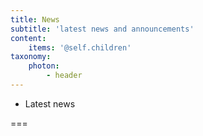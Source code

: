 ```yaml
---
title: News
subtitle: 'latest news and announcements'
content:
    items: '@self.children'
taxonomy:
    photon:
        - header
---
```


- Latest news

===
